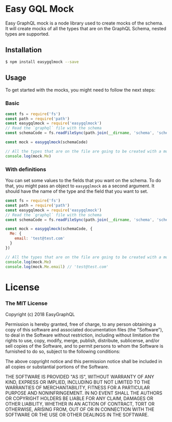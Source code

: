 # Easy GQL Mock 

Easy GraphQL mock is a node library used to create mocks of the schema. It will create
mocks of all the types that are on the GraphQL Schema, nested types are supported.

## Installation
```bash
$ npm install easygqlmock --save
```

## Usage
To get started with the mocks, you might need to follow the next steps:

### Basic
```js
const fs = require('fs')
const path = require('path')
const easygqlmock = require('easygqlmock')
// Read the `graphql` file with the schema
const schemaCode = fs.readFileSync(path.join(__dirname, 'schema', 'schema.gql'), 'utf8')

const mock = easygqlmock(schemaCode)

// All the types that are on the file are going to be created with a mock
console.log(mock.Me)
```

### With definitions
You can set some values to the fields that you want on the schema. To do that, you might pass
an object to `easygqlmock` as a second argument. It should have the name of the type and the
field that you want to set.

```js
const fs = require('fs')
const path = require('path')
const easygqlmock = require('easygqlmock')
// Read the `graphql` file with the schema
const schemaCode = fs.readFileSync(path.join(__dirname, 'schema', 'schema.gql'), 'utf8')

const mock = easygqlmock(schemaCode, {
  Me: {
    email: 'test@test.com'
  }
})

// All the types that are on the file are going to be created with a mock
console.log(mock.Me)
console.log(mock.Me.email) // 'test@test.com'
```

# License
### The MIT License

Copyright (c) 2018 EasyGraphQL

Permission is hereby granted, free of charge, to any person obtaining a copy
of this software and associated documentation files (the "Software"), to deal
in the Software without restriction, including without limitation the rights
to use, copy, modify, merge, publish, distribute, sublicense, and/or sell
copies of the Software, and to permit persons to whom the Software is
furnished to do so, subject to the following conditions:

The above copyright notice and this permission notice shall be included in
all copies or substantial portions of the Software.

THE SOFTWARE IS PROVIDED "AS IS", WITHOUT WARRANTY OF ANY KIND, EXPRESS OR
IMPLIED, INCLUDING BUT NOT LIMITED TO THE WARRANTIES OF MERCHANTABILITY,
FITNESS FOR A PARTICULAR PURPOSE AND NONINFRINGEMENT. IN NO EVENT SHALL THE
AUTHORS OR COPYRIGHT HOLDERS BE LIABLE FOR ANY CLAIM, DAMAGES OR OTHER
LIABILITY, WHETHER IN AN ACTION OF CONTRACT, TORT OR OTHERWISE, ARISING FROM,
OUT OF OR IN CONNECTION WITH THE SOFTWARE OR THE USE OR OTHER DEALINGS IN
THE SOFTWARE.